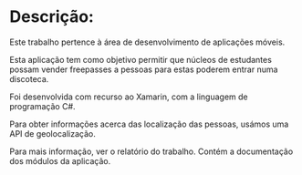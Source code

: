 <h1>Descrição:</h1>
<p>Este trabalho pertence à área de desenvolvimento de aplicações móveis.</p>
<p>Esta aplicação tem como objetivo permitir que núcleos de estudantes possam vender freepasses a pessoas para estas poderem entrar numa discoteca.</p>
<p>Foi desenvolvida com recurso ao Xamarin, com a linguagem de programação C#.</p>
<p>Para obter informações acerca das localização das pessoas, usámos uma API de geolocalização.</p>
<p>Para mais informação, ver o relatório do trabalho. Contém a documentação dos módulos da aplicação.</p>

